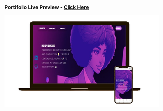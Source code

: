 ### **Portifolio** Live Preview - [Click Here](https://qcarvalhooliveira.github.io/portfolio/)

<div style="text-align: center;">
  <img src="https://github.com/Qcarvalhooliveira/portfolio/blob/main/image/Mockup.png" alt="Mockup">
</div>

